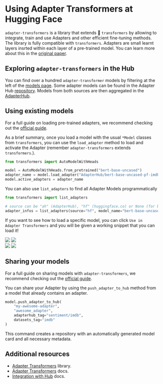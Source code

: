 # Using Adapter Transformers at Hugging Face

`adapter-transformers` is a library that extends 🤗 `transformers` by allowing to integrate, train and use Adapters and other efficient fine-tuning methods. The library is fully compatible with `transformers`. Adapters are small learnt layers insrted within each layer of a pre-trained model. You can learn more about this in the [original paper](https://arxiv.org/abs/2007.07779). 

## Exploring `adapter-transformers` in the Hub

You can find over a hundred `adapter-transformer` models by filtering at the left of the [models page](https://huggingface.co/models?library=adapter-transformers&sort=download). Some adapter models can be found in the Adapter Hub [repository](https://github.com/adapter-hub/hub). Models from both sources are then aggregated in the [AdapterHub](https://adapterhub.ml/explore/).


## Using existing models

For a full guide on loading pre-trained adapters, we recommend checking out the [official guide](https://docs.adapterhub.ml/loading.html). 

As a brief summary, once you load a model with the usual `*Model` classes from `transformers`, you can use the `load_adapter` method to load and activate the Adapter (remember `adapter-transformers` extends `transformers`.).

```py
from transformers import AutoModelWithHeads

model = AutoModelWithHeads.from_pretrained("bert-base-uncased")
adapter_name = model.load_adapter("AdapterHub/bert-base-uncased-pf-imdb", source="hf")
model.active_adapters = adapter_name
```

You can also use `list_adapters` to find all Adapter Models programmatically

```py
from transformers import list_adapters

# source can be "ah" (AdapterHub), "hf" (huggingface.co) or None (for both, default)
adapter_infos = list_adapters(source="hf", model_name="bert-base-uncased")
```

If you want to see how to load a specific model, you can click `Use in Adapter Transformers` and you will be given a working snippet that you can load it! 

<div class="flex justify-center">
<img class="block dark:hidden" src="https://huggingface.co/datasets/huggingface/documentation-images/resolve/main/hub/libraries-adapter_transformers_snippet1.png"/>
<img class="hidden dark:block" src="https://huggingface.co/datasets/huggingface/documentation-images/resolve/main/hub/libraries-adapter_transformers-snippet1-dark.png"/>
</div>

<div class="flex justify-center">
<img class="block dark:hidden" src="https://huggingface.co/datasets/huggingface/documentation-images/resolve/main/hub/libraries-adapter_transformers_snippet2.png"/>
<img class="hidden dark:block" src="https://huggingface.co/datasets/huggingface/documentation-images/resolve/main/hub/libraries-adapter_transformers-snippet2-dark.png"/>
</div>

## Sharing your models

For a full guide on sharing models with `adapter-transformers`, we recommend checking out the [official guide](https://docs.adapterhub.ml/huggingface_hub.html#uploading-to-the-hub). 

You can share your Adapter by using the `push_adapter_to_hub` method from a model that already contains an adapter.

```py
model.push_adapter_to_hub(
    "my-awesome-adapter",
    "awesome_adapter",
    adapterhub_tag="sentiment/imdb",
    datasets_tag="imdb"
)
```

This command creates a repository with an automatically generated model card and all necessary metadata.


## Additional resources

* [Adapter Transformers](https://github.com/adapter-hub/adapter-transformers) library.
* [Adapter Transformers](https://docs.adapterhub.ml/index.html) docs.
* [Integration with Hub](https://docs.adapterhub.ml/huggingface_hub.html) docs.
